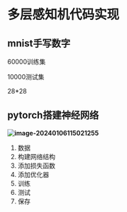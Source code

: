 # 多层感知机代码实现

## mnist手写数字

60000训练集

10000测试集

28*28

## pytorch搭建神经网络

**![image-20240106115021255](https://evinci.oss-cn-hangzhou.aliyuncs.com/img/image-20240106115021255.png)**

1. 数据
2. 构建网络结构
3. 添加损失函数
4. 添加优化器
5. 训练
6. 测试
7. 保存

